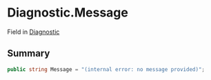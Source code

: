 # Diagnostic.Message

Field in [Diagnostic](/api/csharp/yarn.compiler.diagnostic.md)

## Summary



```csharp
public string Message = "(internal error: no message provided)";
```

